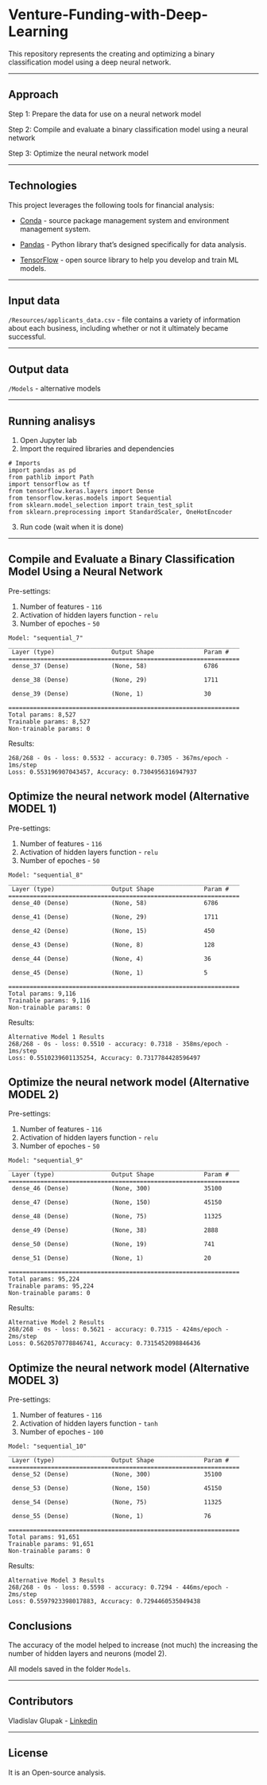 # Venture-Funding-with-Deep-Learning

This repository represents the creating and optimizing a binary classification model using a deep neural network.

---

## Approach

Step 1: Prepare the data for use on a neural network model

Step 2: Compile and evaluate a binary classification model using a neural network

Step 3: Optimize the neural network model

---

## Technologies

This project leverages the following tools for financial analysis:

- [Conda](https://docs.conda.io/en/latest/) - source package management system and environment management system.

- [Pandas](https://pandas.pydata.org) - Python library that’s designed specifically for data analysis.

- [TensorFlow](https://www.tensorflow.org) - open source library to help you develop and train ML models.

---

## Input data

`/Resources/applicants_data.csv` - file contains a variety of information about each business, including whether or not it ultimately became successful.

---

## Output data

`/Models` - alternative models

---

## Running analisys

1. Open Jupyter lab
2. Import the required libraries and dependencies

```
# Imports
import pandas as pd
from pathlib import Path
import tensorflow as tf
from tensorflow.keras.layers import Dense
from tensorflow.keras.models import Sequential
from sklearn.model_selection import train_test_split
from sklearn.preprocessing import StandardScaler, OneHotEncoder
```

3. Run code (wait when it is done)

---

## Compile and Evaluate a Binary Classification Model Using a Neural Network

Pre-settings:

1. Number of features - `116`
2. Activation of hidden layers function - `relu`
3. Number of epoches - `50`

```
Model: "sequential_7"
_________________________________________________________________
 Layer (type)                Output Shape              Param #
=================================================================
 dense_37 (Dense)            (None, 58)                6786

 dense_38 (Dense)            (None, 29)                1711

 dense_39 (Dense)            (None, 1)                 30

=================================================================
Total params: 8,527
Trainable params: 8,527
Non-trainable params: 0
```

Results:

```
268/268 - 0s - loss: 0.5532 - accuracy: 0.7305 - 367ms/epoch - 1ms/step
Loss: 0.553196907043457, Accuracy: 0.7304956316947937
```

## Optimize the neural network model (Alternative MODEL 1)

Pre-settings:

1. Number of features - `116`
2. Activation of hidden layers function - `relu`
3. Number of epoches - `50`

```
Model: "sequential_8"
_________________________________________________________________
 Layer (type)                Output Shape              Param #
=================================================================
 dense_40 (Dense)            (None, 58)                6786

 dense_41 (Dense)            (None, 29)                1711

 dense_42 (Dense)            (None, 15)                450

 dense_43 (Dense)            (None, 8)                 128

 dense_44 (Dense)            (None, 4)                 36

 dense_45 (Dense)            (None, 1)                 5

=================================================================
Total params: 9,116
Trainable params: 9,116
Non-trainable params: 0
```

Results:

```
Alternative Model 1 Results
268/268 - 0s - loss: 0.5510 - accuracy: 0.7318 - 358ms/epoch - 1ms/step
Loss: 0.5510239601135254, Accuracy: 0.7317784428596497
```

## Optimize the neural network model (Alternative MODEL 2)

Pre-settings:

1. Number of features - `116`
2. Activation of hidden layers function - `relu`
3. Number of epoches - `50`

```
Model: "sequential_9"
_________________________________________________________________
 Layer (type)                Output Shape              Param #
=================================================================
 dense_46 (Dense)            (None, 300)               35100

 dense_47 (Dense)            (None, 150)               45150

 dense_48 (Dense)            (None, 75)                11325

 dense_49 (Dense)            (None, 38)                2888

 dense_50 (Dense)            (None, 19)                741

 dense_51 (Dense)            (None, 1)                 20

=================================================================
Total params: 95,224
Trainable params: 95,224
Non-trainable params: 0
```

Results:

```
Alternative Model 2 Results
268/268 - 0s - loss: 0.5621 - accuracy: 0.7315 - 424ms/epoch - 2ms/step
Loss: 0.5620570778846741, Accuracy: 0.7315452098846436
```

## Optimize the neural network model (Alternative MODEL 3)

Pre-settings:

1. Number of features - `116`
2. Activation of hidden layers function - `tanh`
3. Number of epoches - `100`

```
Model: "sequential_10"
_________________________________________________________________
 Layer (type)                Output Shape              Param #
=================================================================
 dense_52 (Dense)            (None, 300)               35100

 dense_53 (Dense)            (None, 150)               45150

 dense_54 (Dense)            (None, 75)                11325

 dense_55 (Dense)            (None, 1)                 76

=================================================================
Total params: 91,651
Trainable params: 91,651
Non-trainable params: 0
```

Results:

```
Alternative Model 3 Results
268/268 - 0s - loss: 0.5598 - accuracy: 0.7294 - 446ms/epoch - 2ms/step
Loss: 0.5597923398017883, Accuracy: 0.7294460535049438
```

## Conclusions

The accuracy of the model helped to increase (not much) the increasing the number of hidden layers and neurons (model 2).

All models saved in the folder `Models`.

---

## Contributors

Vladislav Glupak - [Linkedin](https://www.linkedin.com/in/vladislav-glupak/)

---

## License

It is an Open-source analysis.
